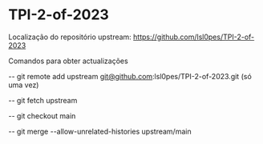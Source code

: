 # TPI-2-of-2023

Localização do repositório upstream:
https://github.com/lsl0pes/TPI-2-of-2023

Comandos para obter actualizações

-- git remote add upstream git@github.com:lsl0pes/TPI-2-of-2023.git  (só uma vez)

-- git fetch upstream

-- git checkout main

-- git merge --allow-unrelated-histories upstream/main